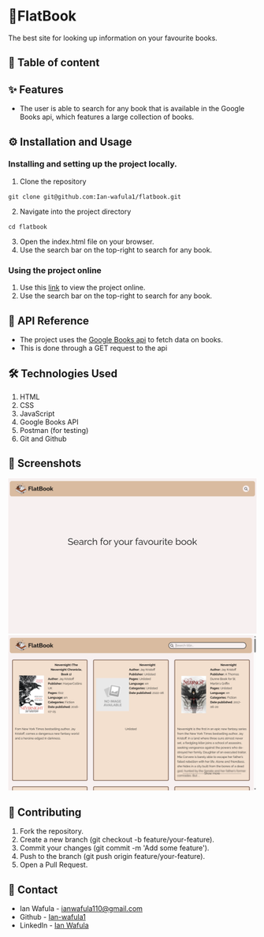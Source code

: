 # 📌FlatBook

The best site for looking up information on your favourite books.

## 📝 Table of content

## ✨ Features 

- The user is able to search for any book that is available in the Google Books api, which features a large collection of books.

## ⚙️ Installation and Usage
### Installing and setting up the project locally.

1. Clone the repository
```
git clone git@github.com:Ian-wafula1/flatbook.git
```
2. Navigate into the project directory
```
cd flatbook
```
3. Open the index.html file on your browser.
4. Use the search bar on the top-right to search for any book.

### Using the project online

1. Use this [link](https://ian-wafula1.github.io/flatbook/) to view the project online.
2. Use the search bar on the top-right to search for any book.

## 🔌 API Reference

- The project uses the [Google Books api](https://developers.google.com/books) to fetch data on books.
- This is done through a GET request to the api

## 🛠 Technologies Used

1. HTML
2. CSS
3. JavaScript
4. Google Books API
5. Postman (for testing)
6. Git and Github

## 📸 Screenshots

![Landing page](/assets/screenshot1.png?raw=true "Landing page")
![Post search page](/assets/screenshot2.png?raw=true "Post search page")

## 🤝 Contributing

1. Fork the repository.
2. Create a new branch (git checkout -b feature/your-feature).
3. Commit your changes (git commit -m 'Add some feature').
4. Push to the branch (git push origin feature/your-feature).
5. Open a Pull Request.

## 📩 Contact

- Ian Wafula - ianwafula110@gmail.com
- Github - [Ian-wafula1](https://github.com/Ian-wafula1)
- LinkedIn - [Ian Wafula](https://www.linkedin.com/in/ian-wafula-21a364259/)